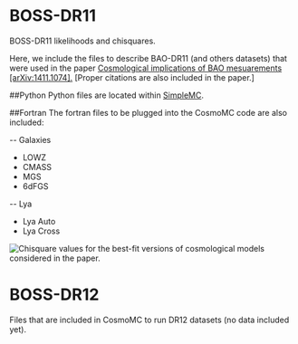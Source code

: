 # BOSS-DR11
BOSS-DR11 likelihoods and chisquares.

Here, we include 
the files to describe BAO-DR11 (and others datasets) that were used in the paper
[Cosmological implications of BAO mesuarements [arXiv:1411.1074].](http://arxiv.org/abs/1411.1074)
[Proper citations are also included in the paper.]

##Python 
Python files
are located within [SimpleMC](https://github.com/ja-vazquez/SimpleMC).


##Fortran
The fortran files to be plugged into the CosmoMC code
are also included:

-- Galaxies
* LOWZ
* CMASS
* MGS
* 6dFGS 

-- Lya
* Lya Auto
* Lya Cross

![Chisquare values for the best-fit versions of 
cosmological models considered in the paper.](https://github.com/ja-vazquez/BOSS-DR11/blob/master/Chisq.jpg)

# BOSS-DR12

Files that are included in CosmoMC to run DR12 datasets (no data included yet).

